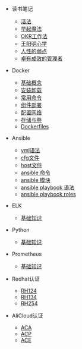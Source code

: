 * 读书笔记
	* [活法](book/huofa.md)
	* [早起魔法](book/zaoqimofa.md)
	* [OKR工作法](book/okr.md)
	* [王阳明心学](book/xinxue.md)
	* [人性的弱点](book/renxingderuodian.md)
	* [卓有成效的管理者](book/manager.md)

* Docker
	* [基础概念](docker/basic.md)
	* [安装卸载](docker/installation.md)
	* [常用命令](docker/command.md)
	* [组件部署](docker/comp.md)
	* [配置网络](docker/network.md)
	* [存储与卷](docker/volume.md)
	* [Dockerfiles](docker/dockerfile.md)

* Ansible
	* [yml语法](ansible/yml.md)
	* [cfg文件](ansible/cfg.md)
	* [host文件](ansible/host.md)
	* [ansible 命令](ansible/ansible.md)
	* [ansible 模块](ansible/module.md)
	* [ansible playbook 语法](ansible/playbook-grammar.md)
	* [ansible playbook roles](ansible/playbook-roles.md)
* ELK
	* [基础知识](elk/basic.md)

* Python
	* [基础知识](python/python.md)

* Prometheus
	* [基础知识](elk/basic.md)

* Redhat认证

	* [RH124](redhat/rh124.md)
	* [RH134](redhat/rh134.md)
	* [RH254](redhat/rh254.md)

* AliCloud认证

	* [ACA](alicloud/aca.md)
	* [ACP](alicloud/acp.md)
	* [ACE](alicloud/ace.md)

